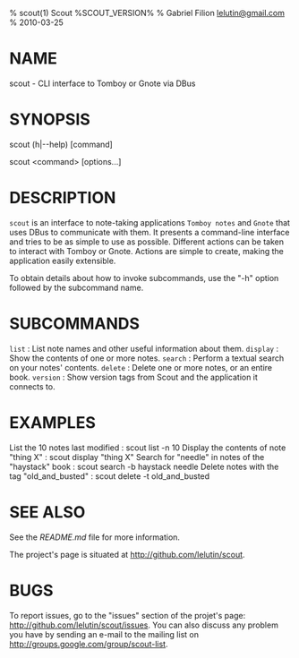 % scout(1) Scout %SCOUT_VERSION%
% Gabriel Filion <lelutin@gmail.com>
% 2010-03-25

# NAME

scout - CLI interface to Tomboy or Gnote via DBus

# SYNOPSIS

scout (h|--help) [command]

scout \<command\> [options...]

# DESCRIPTION

`scout` is an interface to note-taking applications `Tomboy notes` and `Gnote`
that uses DBus to communicate with them. It presents a command-line interface
and tries to be as simple to use as possible. Different actions can be taken to
interact with Tomboy or Gnote. Actions are simple to create, making the
application easily extensible.

To obtain details about how to invoke subcommands, use the "-h" option followed
by the subcommand name.

# SUBCOMMANDS

`list`
:   List note names and other useful information about them.
`display`
:   Show the contents of one or more notes.
`search`
:   Perform a textual search on your notes' contents.
`delete`
:   Delete one or more notes, or an entire book.
`version`
:   Show version tags from Scout and the application it connects to.

# EXAMPLES

List the 10 notes last modified
:   scout list -n 10
Display the contents of note "thing X"
:   scout display "thing X"
Search for "needle" in notes of the "haystack" book
:   scout search -b haystack needle
Delete notes with the tag "old_and_busted"
:   scout delete -t old_and_busted

# SEE ALSO

See the *README.md* file for more information.

The project's page is situated at <http://github.com/lelutin/scout>.

# BUGS

To report issues, go to the "issues" section of the projet's page:
<http://github.com/lelutin/scout/issues>. You can also discuss any problem you
have by sending an e-mail to the mailing list on
<http://groups.google.com/group/scout-list>.
